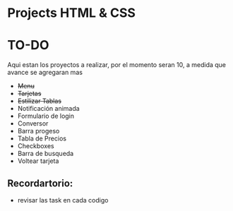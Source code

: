 # Projects HTML & CSS

# TO-DO
Aqui estan los proyectos a realizar, por el momento seran 10, a medida que avance se agregaran mas

- <s>Menu</s>
- <s>Tarjetas</s>
- <s>Estilizar Tablas</s>
- Notificación animada
- Formulario de login
- Conversor 
- Barra progeso
- Tabla de Precios
- Checkboxes
- Barra de busqueda
- Voltear tarjeta

## Recordartorio:
- revisar las task en cada codigo
